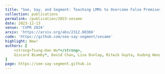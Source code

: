 ```yaml
---
title: "See, Say, and Segment: Teaching LMMs to Overcome False Premises"
collection: publications
permalink: /publication/2023-sesame
date: 2023-12-13
venue: 'CVPR 2024'
arxiv: 'https://arxiv.org/abs/2312.08366'
code: 'https://github.com/see-say-segment/sesame'
highlight: New!
authors: [
	<strong>Tsung-Han Wu*</strong>,
	Giscard Biamby*, David Chan, Lisa Dunlap, Ritwik Gupta, Xudong Wang, Joseph E Gonzalez, Trevor Darrell
]
page: https://see-say-segment.github.io
---
```

